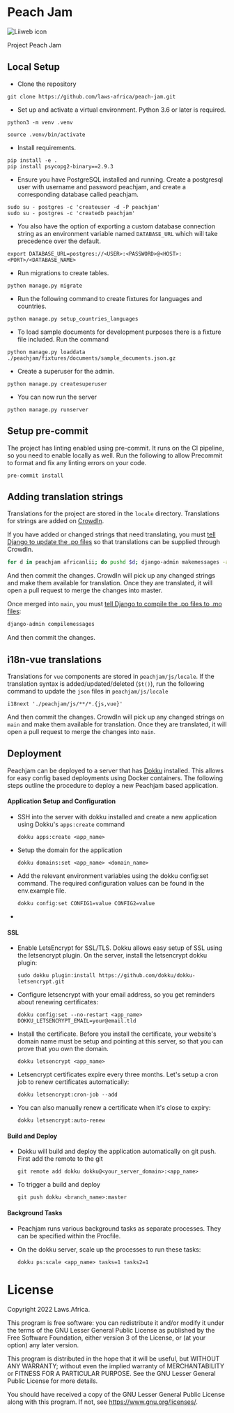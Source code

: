 # Peach Jam

![Liiweb icon](https://laws.africa/img/icons/liiweb.png)


Project Peach Jam


## Local Setup
- Clone the repository
```
git clone https://github.com/laws-africa/peach-jam.git
```

- Set up and activate a virtual environment.  Python 3.6 or later is required.
```
python3 -m venv .venv

source .venv/bin/activate

```
- Install requirements.
```
pip install -e .
pip install psycopg2-binary==2.9.3
```

- Ensure you have PostgreSQL installed and running. Create a postgresql user with username and password peachjam, and create a corresponding database called peachjam.

```
sudo su - postgres -c 'createuser -d -P peachjam'
sudo su - postgres -c 'createdb peachjam'
```


- You also have the option of exporting a custom database connection string as an environment variable named `DATABASE_URL` which will take precedence over the default.

```
export DATABASE_URL=postgres://<USER>:<PASSWORD>@<HOST>:<PORT>/<DATABASE_NAME>
```
- Run migrations to create tables.
```
python manage.py migrate
```

- Run the following command to create fixtures for languages and countries.
```
python manage.py setup_countries_languages
```

- To load sample documents for development purposes there is a fixture file included. Run the command

```
python manage.py loaddata ./peachjam/fixtures/documents/sample_documents.json.gz
```

- Create a superuser for the admin.

```
python manage.py createsuperuser
```

- You can now run the server
```
python manage.py runserver
```

## Setup pre-commit
The project has linting enabled using pre-commit. It runs on the CI pipeline, so you need to enable locally as well. Run the following to allow Precommit to format and fix any linting errors on your code.
```
pre-commit install
```

## Adding translation strings

Translations for the project are stored in the `locale` directory. Translations for strings are added on [CrowdIn](https://crowdin.com/project/lawsafrica-indigo).

If you have added or changed strings that need translating, you must [tell Django to update the .po files](https://docs.djangoproject.com/en/3.2/topics/i18n/translation/#localization-how-to-create-language-files) so that translations can be supplied through CrowdIn.

```bash
for d in peachjam africanlii; do pushd $d; django-admin makemessages -a; popd; done
```

And then commit the changes. CrowdIn will pick up any changed strings and make them available for translation. Once they are translated, it will open a pull request to merge the changes into master.

Once merged into `main`, you must [tell Django to compile the .po files to .mo files](https://docs.djangoproject.com/en/3.2/topics/i18n/translation/#compiling-message-files):

```bash
django-admin compilemessages
```

And then commit the changes.

## i18n-vue translations
Translations for `vue` components are stored in `peachjam/js/locale`.
If the translation syntax is added/updated/deleted (`$t()`), run the following command to update the  `json` files in
`peachjam/js/locale`
```
i18next './peachjam/js/**/*.{js,vue}'
```
And then commit the changes.
CrowdIn will pick up any changed strings on `main` and make them available for translation. Once they are translated,
it will open a pull request to merge the changes into `main`.

## Deployment
Peachjam can be deployed to a server that has [Dokku](https://dokku.com/) installed. This allows for easy config based deployments using Docker containers.
The following steps outline the procedure to deploy a new Peachjam based application.

#### Application Setup and Configuration
- SSH into the server with dokku installed and create a new application using Dokku's `apps:create` command

      dokku apps:create <app_name>
- Setup the domain for the application

      dokku domains:set <app_name> <domain_name>
- Add the relevant environment variables using the dokku config:set command. The required configuration values can be found in the env.example file.

      dokku config:set CONFIG1=value CONFIG2=value
-
#### SSL
- Enable LetsEncrypt for SSL/TLS. Dokku allows easy setup of SSL using the letsencrypt plugin. On the server, install the letsencrypt dokku plugin:

      sudo dokku plugin:install https://github.com/dokku/dokku-letsencrypt.git
- Configure letsencrypt with your email address, so you get reminders about renewing certificates:

      dokku config:set --no-restart <app_name> DOKKU_LETSENCRYPT_EMAIL=your@email.tld

- Install the certificate. Before you install the certificate, your website's domain name must be setup and pointing at this server, so that you can prove that you own the domain.

      dokku letsencrypt <app_name>

- Letsencrypt certificates expire every three months. Let's setup a cron job to renew certificates automatically:

      dokku letsencrypt:cron-job --add

- You can also manually renew a certificate when it's close to expiry:

      dokku letsencrypt:auto-renew


#### Build and Deploy
- Dokku will build and deploy the application automatically on git push. First add the remote to the git

      git remote add dokku dokku@<your_server_domain>:<app_name>
- To trigger a build and deploy

      git push dokku <branch_name>:master

#### Background Tasks

- Peachjam runs various background tasks as separate processes. They can be specified within the Procfile.
- On the dokku server, scale up the processes to run these tasks:

      dokku ps:scale <app_name> tasks=1 tasks2=1

# License

Copyright 2022 Laws.Africa.

This program is free software: you can redistribute it and/or modify
it under the terms of the GNU Lesser General Public License as published by
the Free Software Foundation, either version 3 of the License, or
(at your option) any later version.

This program is distributed in the hope that it will be useful,
but WITHOUT ANY WARRANTY; without even the implied warranty of
MERCHANTABILITY or FITNESS FOR A PARTICULAR PURPOSE.  See the
GNU Lesser General Public License for more details.

You should have received a copy of the GNU Lesser General Public License
along with this program.  If not, see <https://www.gnu.org/licenses/>.
